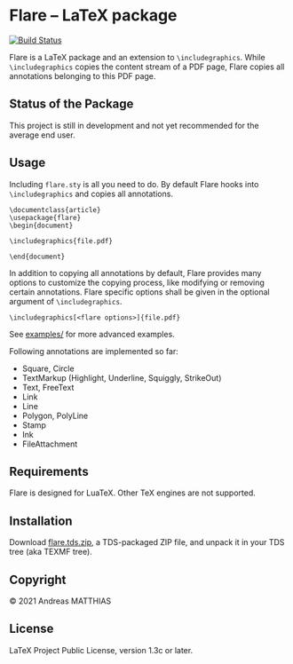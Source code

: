# Flare – LaTeX package
[![Build Status](https://travis-ci.com/AndreasMatthias/Flare.svg?branch=main)](https://travis-ci.com/AndreasMatthias/Flare)

Flare is a LaTeX package and an extension to `\includegraphics`.
While `\includegraphics` copies the content stream of a PDF page,
Flare copies all annotations belonging to this PDF page.


## Status of the Package
This project is still in development and not yet recommended for the
average end user. 


## Usage
Including `flare.sty` is all you need to do. By default Flare hooks
into `\includegraphics` and copies all annotations. 

    \documentclass{article}
    \usepackage{flare}
    \begin{document}

    \includegraphics{file.pdf}

    \end{document}

In addition to copying all annotations by default, Flare provides many options
to customize the copying process, like modifying or removing certain annotations.
Flare specific options shall be given in the optional argument of
`\includegraphics`.

    \includegraphics[<flare options>]{file.pdf}

See [examples/](examples) for more advanced examples.

Following annotations are implemented so far:

- Square, Circle
- TextMarkup (Highlight, Underline, Squiggly, StrikeOut)
- Text, FreeText
- Link
- Line
- Polygon, PolyLine
- Stamp
- Ink
- FileAttachment

## Requirements
Flare is designed for LuaTeX. Other TeX engines are not supported.


## Installation
Download
[flare.tds.zip](https://github.com/AndreasMatthias/Flare/releases/latest/download/flare.tds.zip),
a TDS-packaged ZIP file, and unpack it in your TDS tree (aka TEXMF tree).


## Copyright
© 2021 Andreas MATTHIAS


## License
LaTeX Project Public License, version 1.3c or later.
